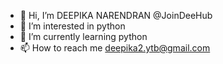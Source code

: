 - 👋 Hi, I’m DEEPIKA NARENDRAN @JoinDeeHub
- 👀 I’m interested in python
- 🌱 I’m currently learning python
- 📫 How to reach me deepika2.ytb@gmail.com
